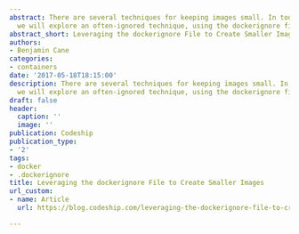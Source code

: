 ```yaml
---
abstract: There are several techniques for keeping images small. In today's article,
  we will explore an often-ignored technique, using the dockerignore file.
abstract_short: Leveraging the dockerignore File to Create Smaller Images
authors:
- Benjamin Cane
categories:
- containers
date: '2017-05-18T18:15:00'
description: There are several techniques for keeping images small. In today's article,
  we will explore an often-ignored technique, using the dockerignore file.
draft: false
header:
  caption: ''
  image: ''
publication: Codeship
publication_type:
- '2'
tags:
- docker
- .dockerignore
title: Leveraging the dockerignore File to Create Smaller Images
url_custom:
- name: Article
  url: https://blog.codeship.com/leveraging-the-dockerignore-file-to-create-smaller-images/

---
```

